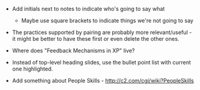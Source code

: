 * Add initials next to notes to indicate who's going to say what
  * Maybe use square brackets to indicate things we're not going to say

* The practices supported by pairing are probably more relevant/useful - it might be better to have these first or even delete the other ones.

* Where does "Feedback Mechanisms in XP" live?

* Instead of top-level heading slides, use the bullet point list with current one highlighted.

* Add something about People Skills - http://c2.com/cgi/wiki?PeopleSkills

